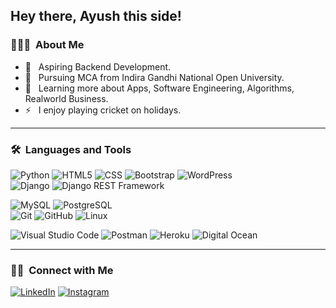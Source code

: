 ## Hey there, Ayush this side!

### 👨🏻‍💻 &nbsp;About Me

- 💼 &nbsp; Aspiring Backend Development.
- 🤔 &nbsp; Pursuing MCA from Indira Gandhi National Open University.
- 🌱 &nbsp; Learning more about Apps, Software Engineering, Algorithms, Realworld Business.
- ⚡️ &nbsp; I enjoy playing cricket on holidays.

---

### 🛠 &nbsp;Languages and Tools

  ![Python](https://img.shields.io/badge/-Python-333333?style=flat&logo=python)
  ![HTML5](https://img.shields.io/badge/-HTML5-333333?style=flat&logo=HTML5)
  ![CSS](https://img.shields.io/badge/-CSS-333333?style=flat&logo=CSS3&logoColor=1572B6)
  ![Bootstrap](https://img.shields.io/badge/-Bootstrap-333333?style=flat&logo=bootstrap&logoColor=563D7C)
  ![WordPress](https://img.shields.io/badge/-WordPress-21759B?style=flat&logo=WordPress)  
  ![Django](https://img.shields.io/badge/-Django-092E20?style=flat&logo=django)
  ![Django REST Framework](https://img.shields.io/badge/-Django%20REST%20Framework-092E20?style=flat&logo=django)
  
  ![MySQL](https://img.shields.io/badge/-MySQL-333333?style=flat&logo=mysql)
  ![PostgreSQL](https://img.shields.io/badge/-PostgreSQL-336791?style=flat&logo=PostgreSQL)  
  ![Git](https://img.shields.io/badge/-Git-333333?style=flat&logo=git)
  ![GitHub](https://img.shields.io/badge/-GitHub-333333?style=flat&logo=github)
  ![Linux](https://img.shields.io/badge/-Linux-003366?style=flat&logo=linux)
  
  ![Visual Studio Code](https://img.shields.io/badge/-Visual%20Studio%20Code-333333?style=flat&logo=visual-studio-code&logoColor=007ACC)
  ![Postman](https://img.shields.io/badge/-Postman-000000?style=flat&logo=postman)
  ![Heroku](https://img.shields.io/badge/-Heroku-430098?style=flat&logo=heroku)
  ![Digital Ocean](https://img.shields.io/badge/-Digital%20Ocean-333333?style=flat&logo=digitalocean)  

  

---



### 🤝🏻 &nbsp;Connect with Me 

<p align="center">

<a href="https://www.linkedin.com/in/ayushvanvary/"><img alt="LinkedIn" src="https://img.shields.io/badge/linkedin-ayushvanvary-blue"></a>
<a href="https://www.instagram.com/one_vaa_ree/"><img alt="Instagram" src="https://img.shields.io/badge/instagram-one_vaa_ree-red"></a>

</p>
